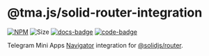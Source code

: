 # @tma.js/solid-router-integration

[docs-badge]: https://img.shields.io/badge/documentation-blue?logo=gitbook&logoColor=white

[code-badge]: https://img.shields.io/badge/source-black?logo=github

[solid-router-integration-code-link]: https://github.com/Telegram-Mini-Apps/tma.js/tree/master/packages/solid-router-integration

[solid-router-integration-docs-link]: https://docs.telegram-mini-apps.com/packages/typescript/tma-js-solid-router-integration

[solid-router-integration-npm-link]: https://npmjs.com/package/@tma.js/solid-router-integration

[solid-router-integration-npm-badge]: https://img.shields.io/npm/v/@tma.js/solid-router-integration?logo=npm

[solid-router-integration-size-badge]: https://img.shields.io/bundlephobia/minzip/@tma.js/solid-router-integration

[![NPM][solid-router-integration-npm-badge]][solid-router-integration-npm-link]
![Size][solid-router-integration-size-badge]
[![docs-badge]][solid-router-integration-docs-link]
[![code-badge]][solid-router-integration-code-link]

Telegram Mini Apps [Navigator](https://docs.telegram-mini-apps.com/packages/typescript/tma-js-sdk/navigation)
integration for [@solidjs/router](https://www.npmjs.com/package/@solidjs/router).

